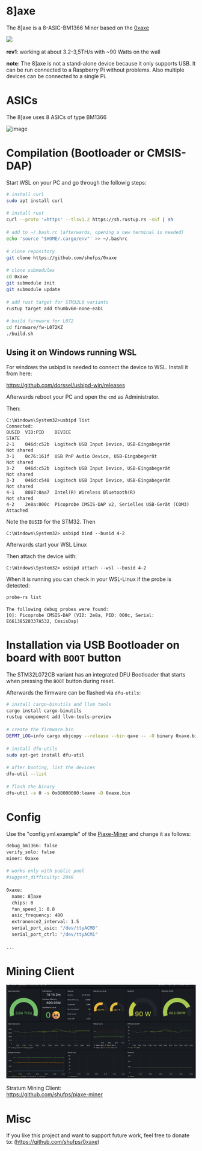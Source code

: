 # 8]axe

The 8]axe is a 8-ASIC-BM1366 Miner based on the [0xaxe](https://github.com/shufps/0xaxe)

<img src="https://github.com/Patsch91/8Iaxe/blob/main/8Iaxe%20assembled.png" width="600px">


**rev1**: working at about 3.2-3,5TH/s with ~90 Watts on the wall</br>


**note**: The 8]axe is not a stand-alone device because it only supports USB. It can be run connected to a Raspberry Pi without problems. Also multiple devices can be connected to a single Pi. 

ASICs
=====

The 8]axe uses 8 ASICs of type BM1366

![image](https://github.com/Patsch91/8Iaxe/blob/main/8Iaxe%20pcb.png)

Compilation (Bootloader or CMSIS-DAP)
======================================
Start WSL on your PC and go through the followig steps:

```bash
# install curl
sudo apt install curl

# install rust
curl --proto '=https' --tlsv1.2 https://sh.rustup.rs -sSf | sh

# add to ~/.bash.rc (afterwards, opening a new terminal is needed)
echo 'source "$HOME/.cargo/env"' >> ~/.bashrc

# clone repository
git clone https://github.com/shufps/0xaxe

# clone submodules
cd 0xaxe
git submodule init
git submodule update

# add rust target for STM32L0 variants
rustup target add thumbv6m-none-eabi

# build firmware for L072
cd firmware/fw-L072KZ
./build.sh
```

## Using it on Windows running WSL

For windows the usbipd is needed to connect the device to WSL. Install it from here:

https://github.com/dorssel/usbipd-win/releases

Afterwards reboot your PC and open the `cmd` as Administrator.

Then:
```
C:\Windows\System32>usbipd list
Connected:
BUSID  VID:PID    DEVICE                                                        STATE
2-1    046d:c52b  Logitech USB Input Device, USB-Eingabegerät                   Not shared
3-1    0c76:161f  USB PnP Audio Device, USB-Eingabegerät                        Not shared
3-2    046d:c52b  Logitech USB Input Device, USB-Eingabegerät                   Not shared
3-3    046d:c548  Logitech USB Input Device, USB-Eingabegerät                   Not shared
4-1    8087:0aa7  Intel(R) Wireless Bluetooth(R)                                Not shared
4-2    2e8a:000c  Picoprobe CMSIS-DAP v2, Serielles USB-Gerät (COM3)            Attached
```

Note the `BUSID` for the STM32. Then

```
C:\Windows\System32> usbipd bind --busid 4-2
```

Afterwards start your WSL Linux

Then attach the device with:
```
C:\Windows\System32> usbipd attach --wsl --busid 4-2
```

When it is running you can check in your WSL-Linux if the probe is detected:
```
probe-rs list

The following debug probes were found:
[0]: Picoprobe CMSIS-DAP (VID: 2e8a, PID: 000c, Serial: E66138528337A532, CmsisDap)
```

Installation via USB Bootloader on board with `BOOT` button
===========================================================
The STM32L072CB variant has an integrated DFU Bootloader that starts when pressing the `BOOT` button during reset.

Afterwards the firmware can be flashed via `dfu-utils`:

```bash
# install cargo-binutils and llvm tools
cargo install cargo-binutils
rustup component add llvm-tools-preview

# create the firmware.bin
DEFMT_LOG=info cargo objcopy --release --bin qaxe -- -O binary 0xaxe.bin

# install dfu-utils
sudo apt-get install dfu-util

# after booting, list the devices
dfu-util --list

# flash the binary
dfu-util -a 0 -s 0x08000000:leave -D 0xaxe.bin
```

Config 
=============
Use the "config.yml.example" of the [Piaxe-Miner](https://github.com/shufps/piaxe-miner) and change it as follows:

```bash
debug_bm1366: false
verify_solo: false
miner: 0xaxe

# works only with public pool
#suggest_difficulty: 2048

0xaxe:
  name: 8]axe
  chips: 8
  fan_speed_1: 0.8
  asic_frequency: 480
  extranonce2_interval: 1.5
  serial_port_asic: "/dev/ttyACM0"
  serial_port_ctrl: "/dev/ttyACM1"

...
```


Mining Client
=============

![image](https://github.com/Patsch91/8Iaxe/blob/main/Dashboard.png)


Stratum Mining Client:<br>
https://github.com/shufps/piaxe-miner

Misc
====
If you like this project and want to support future work, feel free to donate to: (https://github.com/shufps/0xaxe)



